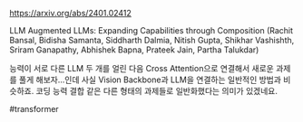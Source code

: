 https://arxiv.org/abs/2401.02412

LLM Augmented LLMs: Expanding Capabilities through Composition (Rachit Bansal, Bidisha Samanta, Siddharth Dalmia, Nitish Gupta, Shikhar Vashishth, Sriram Ganapathy, Abhishek Bapna, Prateek Jain, Partha Talukdar)

능력이 서로 다른 LLM 두 개를 얼린 다음 Cross Attention으로 연결해서 새로운 과제를 풀게 해보자...인데 사실 Vision Backbone과 LLM을 연결하는 일반적인 방법과 비슷하죠. 코딩 능력 결합 같은 다른 형태의 과제들로 일반화했다는 의미가 있겠네요.

#transformer 
